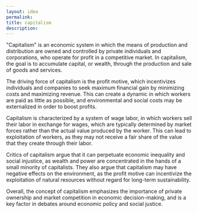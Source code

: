 ```yaml
---
layout: idea
permalink:
title: capitalism
description:
---
```


"Capitalism" is an economic system in which the means of production and distribution are owned and controlled by private individuals and corporations, who operate for profit in a competitive market. In capitalism, the goal is to accumulate capital, or wealth, through the production and sale of goods and services.

The driving force of capitalism is the profit motive, which incentivizes individuals and companies to seek maximum financial gain by minimizing costs and maximizing revenue. This can create a dynamic in which workers are paid as little as possible, and environmental and social costs may be externalized in order to boost profits.

Capitalism is characterized by a system of wage labor, in which workers sell their labor in exchange for wages, which are typically determined by market forces rather than the actual value produced by the worker. This can lead to exploitation of workers, as they may not receive a fair share of the value that they create through their labor.

Critics of capitalism argue that it can perpetuate economic inequality and social injustice, as wealth and power are concentrated in the hands of a small minority of capitalists. They also argue that capitalism may have negative effects on the environment, as the profit motive can incentivize the exploitation of natural resources without regard for long-term sustainability.

Overall, the concept of capitalism emphasizes the importance of private ownership and market competition in economic decision-making, and is a key factor in debates around economic policy and social justice.
